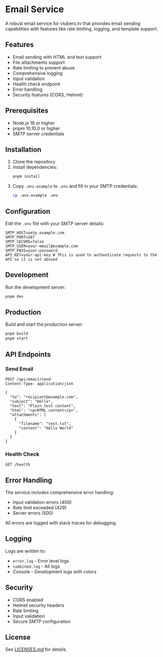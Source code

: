 # Email Service

A robust email service for vtubers.tv that provides email sending capabilities with features like rate limiting, logging, and template support.

## Features

- Email sending with HTML and text support
- File attachments support
- Rate limiting to prevent abuse
- Comprehensive logging
- Input validation
- Health check endpoint
- Error handling
- Security features (CORS, Helmet)

## Prerequisites

- Node.js 18 or higher
- pnpm 10.10.0 or higher
- SMTP server credentials

## Installation

1. Clone the repository
2. Install dependencies:
   ```bash
   pnpm install
   ```
3. Copy `.env.example` to `.env` and fill in your SMTP credentials:
   ```bash
   cp .env.example .env
   ```

## Configuration

Edit the `.env` file with your SMTP server details:

```env
SMTP_HOST=smtp.example.com
SMTP_PORT=587
SMTP_SECURE=false
SMTP_USER=your-email@example.com
SMTP_PASS=your-password
API_KEY=your-api-key # This is used to authenticate requests to the API so it is not abused
```

## Development

Run the development server:

```bash
pnpm dev
```

## Production

Build and start the production server:

```bash
pnpm build
pnpm start
```

## API Endpoints

### Send Email

```http
POST /api/email/send
Content-Type: application/json

{
  "to": "recipient@example.com",
  "subject": "Hello",
  "text": "Plain text content",
  "html": "<p>HTML content</p>",
  "attachments": [
    {
      "filename": "test.txt",
      "content": "Hello World"
    }
  ]
}
```

### Health Check

```http
GET /health
```

## Error Handling

The service includes comprehensive error handling:

- Input validation errors (400)
- Rate limit exceeded (429)
- Server errors (500)

All errors are logged with stack traces for debugging.

## Logging

Logs are written to:
- `error.log` - Error level logs
- `combined.log` - All logs
- Console - Development logs with colors

## Security

- CORS enabled
- Helmet security headers
- Rate limiting
- Input validation
- Secure SMTP configuration

## License

See [LICENSES.md](LICENSES.md) for details.


